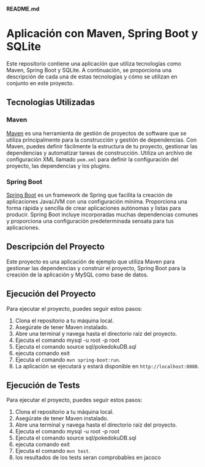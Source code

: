 **README.md**

# Aplicación con Maven, Spring Boot y SQLite

Este repositorio contiene una aplicación que utiliza tecnologías como Maven, Spring Boot y SQLite. A continuación, se proporciona una descripción de cada una de estas tecnologías y cómo se utilizan en conjunto en este proyecto.

## Tecnologías Utilizadas

### Maven

[Maven](https://maven.apache.org/) es una herramienta de gestión de proyectos de software que se utiliza principalmente para la construcción y gestión de dependencias. Con Maven, puedes definir fácilmente la estructura de tu proyecto, gestionar las dependencias y automatizar tareas de construcción. Utiliza un archivo de configuración XML llamado `pom.xml` para definir la configuración del proyecto, las dependencias y los plugins.

### Spring Boot

[Spring Boot](https://spring.io/projects/spring-boot) es un framework de Spring que facilita la creación de aplicaciones Java/JVM con una configuración mínima. Proporciona una forma rápida y sencilla de crear aplicaciones autónomas y listas para producir. Spring Boot incluye incorporadas muchas dependencias comunes y proporciona una configuración predeterminada sensata para tus aplicaciones.


## Descripción del Proyecto

Este proyecto es una aplicación de ejemplo que utiliza Maven para gestionar las dependencias y construir el proyecto, Spring Boot para la creación de la aplicación y MySQL como base de datos. 

## Ejecución del Proyecto

Para ejecutar el proyecto, puedes seguir estos pasos:

1. Clona el repositorio a tu máquina local.
2. Asegúrate de tener Maven instalado.
3. Abre una terminal y navega hasta el directorio raíz del proyecto.
4. Ejecuta el comando mysql -u root -p root
5. Ejecuta el comando source sql/pokedokuDB.sql
6. ejecuta comando exit
4. Ejecuta el comando `mvn spring-boot:run`.
5. La aplicación se ejecutará y estará disponible en `http://localhost:8080`.

## Ejecución de Tests

Para ejecutar el proyecto, puedes seguir estos pasos:

1. Clona el repositorio a tu máquina local.
2. Asegúrate de tener Maven instalado.
3. Abre una terminal y navega hasta el directorio raíz del proyecto.
4. Ejecuta el comando mysql -u root -p root
5. Ejecuta el comando source sql/pokedokuDB.sql
6. ejecuta comando exit
4. Ejecuta el comando `mvn test`.
5. los resultados de los tests seran comprobables en jacoco



